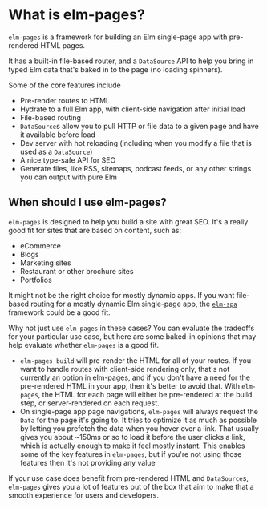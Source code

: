 # What is elm-pages?

`elm-pages` is a framework for building an Elm single-page app with pre-rendered HTML pages.

It has a built-in file-based router, and a `DataSource` API to help you bring in typed Elm data that's baked in to the page (no loading spinners).

Some of the core features include

- Pre-render routes to HTML
- Hydrate to a full Elm app, with client-side navigation after initial load
- File-based routing
- `DataSource`s allow you to pull HTTP or file data to a given page and have it available before load
- Dev server with hot reloading (including when you modify a file that is used as a `DataSource`)
- A nice type-safe API for SEO
- Generate files, like RSS, sitemaps, podcast feeds, or any other strings you can output with pure Elm

## When should I use elm-pages?

`elm-pages` is designed to help you build a site with great SEO. It's a really good fit for sites that are based on content, such as:

- eCommerce
- Blogs
- Marketing sites
- Restaurant or other brochure sites
- Portfolios

It might not be the right choice for mostly dynamic apps. If you want file-based routing for a mostly dynamic Elm single-page app, the [`elm-spa`](https://elm-spa.dev/) framework could be a good fit.

Why not just use `elm-pages` in these cases? You can evaluate the tradeoffs for your particular use case, but here are some baked-in opinions that may help evaluate whether `elm-pages` is a good fit.

- `elm-pages build` will pre-render the HTML for all of your routes. If you want to handle routes with client-side rendering only, that's not currently an option in elm-pages, and if you don't have a need for the pre-rendered HTML in your app, then it's better to avoid that. With `elm-pages`, the HTML for each page will either be pre-rendered at the build step, or server-rendered on each request.
- On single-page app page navigations, `elm-pages` will always request the `Data` for the page it's going to. It tries to optimize it as much as possible by letting you prefetch the data when you hover over a link. That usually gives you about ~150ms or so to load it before the user clicks a link, which is actually enough to make it feel mostly instant. This enables some of the key features in `elm-pages`, but if you're not using those features then it's not providing any value

If your use case does benefit from pre-rendered HTML and `DataSource`s, `elm-pages` gives you a lot of features out of the box that aim to make that a smooth experience for users and developers.
